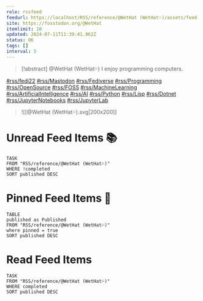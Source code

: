 ```yaml
---
role: rssfeed
feedurl: https://localhost/RSS/reference/@WetHat (WetHat💦)/assets/feed.xml
site: https://fosstodon.org/@WetHat
itemlimit: 10
updated: 2024-07-11T11:39:41.962Z
status: OK
tags: []
interval: 5
---
```


> [!abstract] @WetHat (WetHat💦)
> I enjoy programming computers.

[#rss/fedi22](https://fosstodon.org/tags/fedi22) [#rss/Mastodon](https://fosstodon.org/tags/Mastodon) [#rss/Fediverse](https://fosstodon.org/tags/Fediverse) [#rss/Programming](https://fosstodon.org/tags/Programming) [#rss/OpenSource](https://fosstodon.org/tags/OpenSource) [#rss/FOSS](https://fosstodon.org/tags/FOSS) [#rss/MachineLearning](https://fosstodon.org/tags/MachineLearning) [#rss/ArtificialIntelligence](https://fosstodon.org/tags/ArtificialIntelligence) [#rss/AI](https://fosstodon.org/tags/AI) [#rss/Python](https://fosstodon.org/tags/Python) [#rss/Lisp](https://fosstodon.org/tags/Lisp) [#rss/Dotnet](https://fosstodon.org/tags/Dotnet) [#rss/JupyterNotebooks](https://fosstodon.org/tags/JupyterNotebooks) [#rss/JupyterLab](https://fosstodon.org/tags/JupyterLab)
>
> ![[@WetHat (WetHat💦).svg|200x200]]
# Unread Feed Items 📚
~~~dataview
TASK
FROM "RSS/reference/@WetHat (WetHat💦)"
WHERE !completed
SORT published DESC
~~~

# Pinned Feed Items 📌
~~~dataview
TABLE
published as Published
FROM "RSS/reference/@WetHat (WetHat💦)"
where pinned = true
SORT published DESC
~~~

# Read Feed Items
~~~dataview
TASK
FROM "RSS/reference/@WetHat (WetHat💦)"
WHERE completed
SORT published DESC
~~~